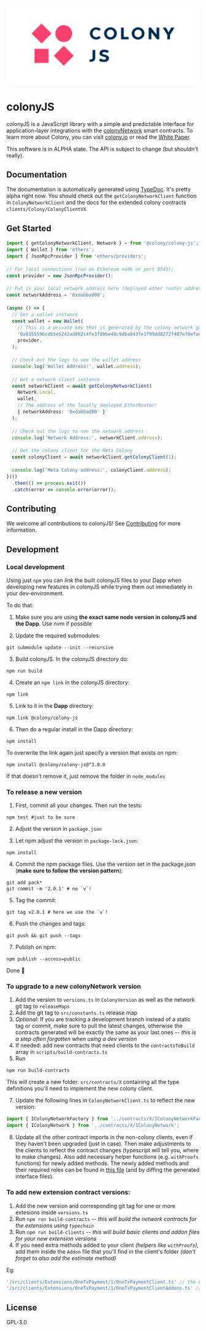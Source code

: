 <div align="center">
  <img src="media/colonyJS_color.svg" width="600" />
</div>

# colonyJS

colonyJS is a JavaScript library with a simple and predictable interface for application-layer integrations with the [colonyNetwork](https://github.com/JoinColony/colonyNetwork) smart contracts. To learn more about Colony, you can visit [colony.io](https://colony.io/) or read the [White Paper](https://colony.io/whitepaper.pdf).

This software is in ALPHA state. The API is subject to change (but shouldn't really).

## Documentation

The documentation is automatically generated using [TypeDoc](https://github.com/TypeStrong/typedoc). It's pretty alpha right now. You should check out the `getColonyNetworkClient` function in `ColonyNetworkClient` and the docs for the extended colony contracts `clients/Colony/ColonyClientVX`.

## Get Started

```ts
import { getColonyNetworkClient, Network } = from '@colony/colony-js';
import { Wallet } from 'ethers';
import { JsonRpcProvider } from 'ethers/providers';

// For local connections (run an Ethereum node on port 8545);
const provider = new JsonRpcProvider();

// Put in your local network address here (deployed ether router address)
const networkAddress = '0xdabbad00';

(async () => {
  // Get a wallet instance
  const wallet = new Wallet(
    // This is a private key that is generated by the colony network ganache instance
    '0x0355596cdb5e5242ad082c4fe3f8bbe48c9dba843fe1f99dd8272f487e70efae',
    provider,
  );

  // Check out the logs to see the wallet address
  console.log('Wallet Address:', wallet.address);

  // Get a network client instance
  const networkClient = await getColonyNetworkClient(
    Network.Local,
    wallet,
    // The address of the locally deployed EtherRouter!
    { networkAddress: '0xdabbad00' }
  );

  // Check out the logs to see the network address
  console.log('Network Address:', networkClient.address);

  // Get the colony client for the Meta Colony
  const colonyClient = await networkClient.getColonyClient(1);

  console.log('Meta Colony address:', colonyClient.address);
})()
  .then(() => process.exit())
  .catch(error => console.error(error));

```

## Contributing

We welcome all contributions to colonyJS! See [Contributing](https://github.com/JoinColony/colonyJS/blob/master/CONTRIBUTING.md) for more information.

## Development

### Local development

Using just `npm` you can _link_ the built colonyJS files to your Dapp when developing new features in colonyJS while trying them out immediately in your dev-environment.

To do that:

1) Make sure you are using **the exact same node version in colonyJS and the Dapp**. Use nvm if possible

2) Update the required submodules:

```shell
git submodule update --init --recursive
```

3) Build colonyJS. In the colonyJS directory do:

```shell
npm run build
```

4) Create an `npm link` in the colonyJS directory:

```shell
npm link
```

5) Link to it in the **Dapp** directory:

```shell
npm link @colony/colony-js
```

6) Then do a regular install in the Dapp directory:

```shell
npm install
```

To overwrite the link again just specify a version that exists on npm:

```shell
npm install @colony/colony-js@^3.0.0
```

If that doesn't remove it, just remove the folder in `node_modules`

### To release a new version

1) First, commit all your changes. Then run the tests:

```shell
npm test #just to be sure
```

2) Adjust the version in `package.json`

3) Let npm adjust the version in `package-lock.json`:

```shell
npm install
```

4) Commit the npm package files. Use the version set in the package.json (**make sure to follow the version pattern**):

```shell
git add pack*
git commit -m '2.0.1' # no `v`!
```

5) Tag the commit:

```shell
git tag v2.0.1 # here we use the `v`!
```

6) Push the changes and tags:

```shell
git push && git push --tags
```

7) Publish on npm:

```
npm publish --access=public
```

Done 🎊

### To upgrade to a new colonyNetwork version

1) Add the version to `versions.ts` in `ColonyVersion` as well as the network git tag to `releaseMaps`
3) Add the git tag to `src/constants.ts` release map
4) _Optional:_ If you are tracking a development branch instead of a static tag or commit, make sure to pull the latest changes, otherwise the contracts generated will be exactly the same as your last ones -- _this is a step often forgotten when using a dev version_
5) If needed: add new contracts that need clients to the `contractsToBuild` array in `scripts/build-contracts.ts`
6) Run
```shell
npm run build-contracts
```
This will create a new folder: `src/contracts/X` containing all the type definitions you'll need to implement the new colony client.

7) Update the following lines in `ColonyNetworkClient.ts` to reflect the new version:

```ts
import { IColonyNetworkFactory } from '../contracts/X/IColonyNetworkFactory';
import { IColonyNetwork } from '../contracts/X/IColonyNetwork';
```

8) Update all the other contract imports in the non-colony clients, even if they haven't been upgraded (just in case). Then make adjustments to the clients to reflect the contract changes (typescript will tell you, where to make changes). Also add necessary helper functions (e.g. `withProofs` functions) for newly added methods. The newly added methods and their required roles can be found in [this file](https://github.com/JoinColony/colonyNetwork/blob/develop/contracts/colony/ColonyAuthority.sol) (and by diffing the generated interface files).


### To add new extension contract versions:
1. Add the new version and corresponding git tag for one or more extesions inside `versions.ts`
2. Run `npm run build-contracts` _-- this will build the network contracts for the extensions using `typechain`_
3. Run `npm run build-clients` _-- this will build basic clients and addon files for your new extension versions_
4. If you need extra methods added to your client _(helpers like `withProofs`)_, add them inside the `Addon` file that you'll find in the client's folder _(don't forget to also add the estimate method)_

Eg:
```js
'/src/clients/Extensions/OneTxPayment/1/OneTxPaymentClient.ts' // the OneTxPayment extension client
'/src/clients/Extensions/OneTxPayment/1/OneTxPaymentClientAddons.ts' // the OneTxPayment extension client addons
```

## License

GPL-3.0
